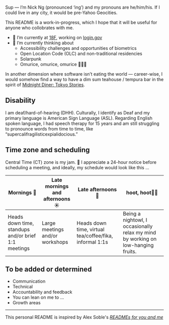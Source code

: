 Sup — I’m Nick Ng (pronounced ‘ing’) and my pronouns are he/him/his. If I could live in any city, it would be pre-Yahoo Geocities.

This README is a work-in-progress, which I hope that it will be useful for anyone who collobrates with me.

- 🔭  I’m currently at [18F](https://18f.gsa.gov/), working on [login.gov](https://login.gov)
- 🌱  I’m currently thinking about
  - Accessibility challenges and opportunities of biometrics
  - Open Location Code (OLC) and non-traditional residencies
  - Solarpunk
  - Omurice, omurice, omurice 🍳🍚🔴
  
In another dimension where software isn’t eating the world — career-wise, I would somehow find a way to have a dim sum teahouse / tempura bar in the spirit of [Midnight Diner: Tokyo Stories](https://www.youtube.com/watch?v=OCGDVHjPX0c).


## Disability

I am deaf/hard-of-hearing (DHH). Culturally, I identify as Deaf and my primary language is American Sign Language (ASL). Regarding English spoken language, I had speech therapy for 15 years and am still struggling to pronounce words from time to time, like “supercalifragilisticexpialidocious.”

## Time zone and scheduling

Central Time (CT) zone is my jam. 🤘  I appreciate a 24-hour notice before scheduling a meeting, and ideally, my schedule would look like this ...

|Mornings 🌅|Late mornings and afternoons ☀️|Late afternoons 🌇|hoot, hoot🦉🌌|
|---|---|---|---|
|Heads down time, standups and/or brief 1:1 meetings|Large meetings and/or workshops|Heads down time, virtual tea/coffee/fika, informal 1:1s|Being a nightowl, I occasionally relax my mind by working on low-hanging fruits.|

## To be added or determined

- Communication
- Technical
- Accountability and feedback
- You can lean on me to ...
- Growth areas

---
This personal README is inspired by Alex Soble's _[READMEs for you and me](https://18f.gsa.gov/2020/03/05/readmes-for-you-and-me/)_

<!--


**nickttng/nickttng** is a ✨ _special_ ✨ repository because its `README.md` (this file) appears on your GitHub profile.

Here are some ideas to get you started:

- 🔭 I’m currently working on ...
- 🌱 I’m currently learning ...
- 👯 I’m looking to collaborate on ...
- 🤔 I’m looking for help with ...
- 💬 Ask me about ...
- 📫 How to reach me: ...
- 😄 Pronouns: ...
- ⚡ Fun fact: ...


## Hobbies/Interests
I experiment in [creative coding](https://twitter.com/nickttng/status/1048245481548275712) in a variety of languages, mitigate stress by [reading](https://www.goodreads.com/user/show/5682026-nick-ng), and find reasons to go for a walk (and to camp). Occasionally, I have heavy cases of [dès vu](https://www.youtube.com/watch?v=bPKoIZn6IJI). 

On the side, I am a co-organizer lead at [A11yChi](https://www.meetup.com/a11ychi/), bringing together like-minded individuals advocating for accessibility and inclusive design. At [DeafKidsCode](https://www.deafkidscode.org/), I serve as a trustee to make technology learning accessible to Deaf youth.

A random fun fact about me is that I took six semesters of Koine Greek language, which I learned to translate Hellenistic literature pieces, ~half of The Greek New Testament, and a personal favorite - Marcus Aurelius’ _Meditations_. But I lost most of my knowledge. 🤷

- For football/fútbol I root for Chicago Fire and Red Stars (both hometown), Tottenham Hotspur in Premier and Swansea City in Championship leagues, and Eintracht Frankfurt in Bundesliga. Still figuring out the other leagues.

-->
